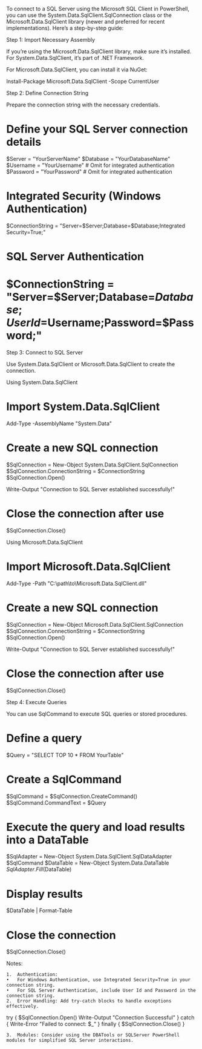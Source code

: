 To connect to a SQL Server using the Microsoft SQL Client in PowerShell, you can use the System.Data.SqlClient.SqlConnection class or the Microsoft.Data.SqlClient library (newer and preferred for recent implementations). Here’s a step-by-step guide:

Step 1: Import Necessary Assembly

If you’re using the Microsoft.Data.SqlClient library, make sure it’s installed. For System.Data.SqlClient, it’s part of .NET Framework.

For Microsoft.Data.SqlClient, you can install it via NuGet:

Install-Package Microsoft.Data.SqlClient -Scope CurrentUser

Step 2: Define Connection String

Prepare the connection string with the necessary credentials.

# Define your SQL Server connection details
$Server = "YourServerName"
$Database = "YourDatabaseName"
$Username = "YourUsername"  # Omit for integrated authentication
$Password = "YourPassword"  # Omit for integrated authentication

# Integrated Security (Windows Authentication)
$ConnectionString = "Server=$Server;Database=$Database;Integrated Security=True;"

# SQL Server Authentication
# $ConnectionString = "Server=$Server;Database=$Database;User Id=$Username;Password=$Password;"

Step 3: Connect to SQL Server

Use System.Data.SqlClient or Microsoft.Data.SqlClient to create the connection.

Using System.Data.SqlClient

# Import System.Data.SqlClient
Add-Type -AssemblyName "System.Data"

# Create a new SQL connection
$SqlConnection = New-Object System.Data.SqlClient.SqlConnection
$SqlConnection.ConnectionString = $ConnectionString
$SqlConnection.Open()

Write-Output "Connection to SQL Server established successfully!"

# Close the connection after use
$SqlConnection.Close()

Using Microsoft.Data.SqlClient

# Import Microsoft.Data.SqlClient
Add-Type -Path "C:\path\to\Microsoft.Data.SqlClient.dll"

# Create a new SQL connection
$SqlConnection = New-Object Microsoft.Data.SqlClient.SqlConnection
$SqlConnection.ConnectionString = $ConnectionString
$SqlConnection.Open()

Write-Output "Connection to SQL Server established successfully!"

# Close the connection after use
$SqlConnection.Close()

Step 4: Execute Queries

You can use SqlCommand to execute SQL queries or stored procedures.

# Define a query
$Query = "SELECT TOP 10 * FROM YourTable"

# Create a SqlCommand
$SqlCommand = $SqlConnection.CreateCommand()
$SqlCommand.CommandText = $Query

# Execute the query and load results into a DataTable
$SqlAdapter = New-Object System.Data.SqlClient.SqlDataAdapter $SqlCommand
$DataTable = New-Object System.Data.DataTable
$SqlAdapter.Fill($DataTable)

# Display results
$DataTable | Format-Table

# Close the connection
$SqlConnection.Close()

Notes:

	1.	Authentication:
	•	For Windows Authentication, use Integrated Security=True in your connection string.
	•	For SQL Server Authentication, include User Id and Password in the connection string.
	2.	Error Handling: Add try-catch blocks to handle exceptions effectively.

try {
    $SqlConnection.Open()
    Write-Output "Connection Successful"
} catch {
    Write-Error "Failed to connect: $_"
} finally {
    $SqlConnection.Close()
}

	3.	Modules: Consider using the DBATools or SQLServer PowerShell modules for simplified SQL Server interactions.